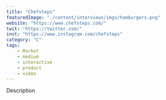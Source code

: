 ```yaml
---
title: "Chefsteps"
featuredImage: "./content/interviews/imgs/hamburgers.png"
website: "https://www.chefsteps.com/"
twit: "https://twitter.com/"
inst: "https://www.instagram.com/chefsteps"
category: "C"
tags:
    - Market
    - medium
    - interactive
    - product
    - video
---
```


Description
